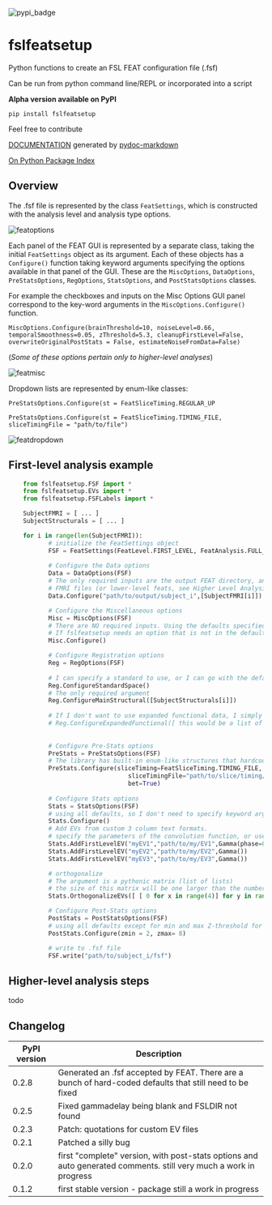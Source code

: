 ![pypi_badge](https://img.shields.io/pypi/v/fslfeatsetup?style=plastic)

# fslfeatsetup
 
Python functions to create an FSL FEAT configuration file (.fsf)

Can be run from python command line/REPL or incorporated into a script

**Alpha version available on PyPI**

```pip install fslfeatsetup```

Feel free to contribute

[DOCUMENTATION](build/docs/content/api-documentation.md) generated by [pydoc-markdown](https://github.com/NiklasRosenstein/pydoc-markdown)

[On Python Package Index](https://pypi.org/project/fslfeatsetup/)

## Overview

The .fsf file is represented by the class `FeatSettings`, which is constructed with the analysis level and analysis type options.

![featoptions](https://user-images.githubusercontent.com/34426450/121554571-4278c380-c9e0-11eb-8c9b-51b99588cad8.png)

Each panel of the FEAT GUI is represented by a separate class, taking the initial `FeatSettings` object as its argument. Each of these objects has a `Configure()` function taking keyword arguments specifying the options available in that panel of the GUI. These are the `MiscOptions`, `DataOptions`, `PreStatsOptions`, `RegOptions`, `StatsOptions`, and `PostStatsOptions` classes.

For example the checkboxes and inputs on the Misc Options GUI panel correspond to the key-word arguments in the `MiscOptions.Configure()` function.

`MiscOptions.Configure(brainThreshold=10, noiseLevel=0.66, temporalSmoothness=0.05, zThreshold=5.3, cleanupFirstLevel=False, overwriteOriginalPostStats = False, estimateNoiseFromData=False)`
                 
(*Some of these options pertain only to higher-level analyses*)


![featmisc](https://user-images.githubusercontent.com/34426450/121555239-d3e83580-c9e0-11eb-97b8-a1a15861aa5d.png)

Dropdown lists are represented by enum-like classes:

`PreStatsOptions.Configure(st = FeatSliceTiming.REGULAR_UP`

`PreStatsOptions.Configure(st = FeatSliceTiming.TIMING_FILE, sliceTimingFile = "path/to/file")`

![featdropdown](https://user-images.githubusercontent.com/34426450/121556252-b798c880-c9e1-11eb-8bae-a9058501d2bf.png)



## First-level analysis example
```python
    from fslfeatsetup.FSF import *
    from fslfeatsetup.EVs import *
    from fslfeatsetup.FSFLabels import *

    SubjectFMRI = [ ... ] 
    SubjectStructurals = [ ... ]

    for i in range(len(SubjectFMRI)):
           # initialize the FeatSettings object
           FSF = FeatSettings(FeatLevel.FIRST_LEVEL, FeatAnalysis.FULL_ANALYSIS)
           
           # Configure the Data options
           Data = DataOptions(FSF)
           # The only required inputs are the output FEAT directory, and the list of 
           # FMRI files (or lower-level feats, see Higher Level Analysis example
           Data.Configure("path/to/output/subject_i",[SubjectFMRI[i]])

           # Configure the Miscellaneous options
           Misc = MiscOptions(FSF)
           # There are NO required inputs. Using the defaults specified in my FSL installation. 
           # If fslfeatsetup needs an option that is not in the defaults, it will let you know 
           Misc.Configure()

           # Configure Registration options
           Reg = RegOptions(FSF)
           
           # I can specify a standard to use, or I can go with the default 2mm MNI152, as I am here
           Reg.ConfigureStandardSpace()
           # The only required argument 
           Reg.ConfigureMainStructural([SubjectStructurals[i]])
           
           # If I don't want to use expanded functional data, I simply don't configure it
           # Reg.ConfigureExpandedFunctional([ this would be a list of your expanded functional images ])
           
           
           # Configure Pre-Stats options
           PreStats = PreStatsOptions(FSF)
           # The library has built-in enum-like structures that hardcode the FEAT options
           PreStats.Configure(sliceTiming=FeatSliceTiming.TIMING_FILE,
                                 sliceTimingFile="path/to/slice/timing/file",
                                 bet=True)
                                 
           # Configure Stats options
           Stats = StatsOptions(FSF)
           # using all defaults, so I don't need to specify keyword arguments
           Stats.Configure()
           # Add EVs from custom 3 column text formats. 
           # specify the parameters of the convolution function, or use defaults:
           Stats.AddFirstLevelEV("myEV1","path/to/my/EV1",Gamma(phase=0, stdev=3, lag=6))
           Stats.AddFirstLevelEV("myEV2","path/to/my/EV2",Gamma())
           Stats.AddFirstLevelEV("myEV3","path/to/my/EV3",Gamma())

           # orthogonalize
           # The argument is a pythonic matrix (list of lists)
           # the size of this matrix will be one larger than the number of EVs
           Stats.OrthogonalizeEVs([ [ 0 for x in range(4)] for y in range(4)])

           # Configure Post-Stats options
           PostStats = PostStatsOptions(FSF)
           # using all defaults except for min and max Z-threshold for rendering
           PostStats.Configure(zmin = 2, zmax= 8)

           # write to .fsf file
           FSF.write("path/to/subject_i/fsf")

```

## Higher-level analysis steps

todo

## Changelog

|  PyPI version |  Description |
| ------ | ------ |
| 0.2.8  | Generated an .fsf accepted by FEAT. There are a bunch of hard-coded defaults that still need to be fixed |
| 0.2.5  | Fixed gammadelay being blank and FSLDIR not found |
| 0.2.3  | Patch: quotations for custom EV files |
| 0.2.1  | Patched a silly bug |
| 0.2.0  | first "complete" version, with post-stats options and auto generated comments. still very much a work in progress |
| 0.1.2  | first stable version - package still a work in progress |
